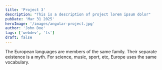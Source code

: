 ```yaml
---
title: 'Project 3'
description: "This is a description of project lorem ipsum dolor"
pubDate: 'Mar 31 2025'
heroImage: '/images/angular-project.jpg'
author: 'John Doe'
tags: ['webdev', 'ts']
draft: false
---
```

The European languages are members of the same family. Their separate existence is a myth. For science, music, sport, etc, Europe uses the same vocabulary.
